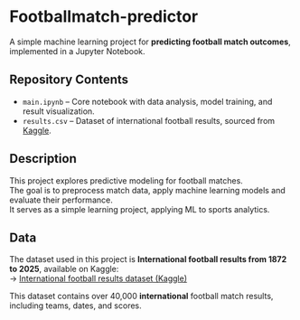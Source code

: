 # Footballmatch-predictor

A simple machine learning project for **predicting football match outcomes**, implemented in a Jupyter Notebook.

## Repository Contents

- `main.ipynb` – Core notebook with data analysis, model training, and result visualization.
- `results.csv` – Dataset of international football results, sourced from [Kaggle](https://www.kaggle.com/datasets/martj42/international-football-results-from-1872-to-2017?resource=download).

## Description

This project explores predictive modeling for football matches.  
The goal is to preprocess match data, apply machine learning models and evaluate their performance.  
It serves as a simple learning project, applying ML to sports analytics.

## Data

The dataset used in this project is **International football results from 1872 to 2025**, available on Kaggle:  
-> [International football results dataset (Kaggle)](https://www.kaggle.com/datasets/martj42/international-football-results-from-1872-to-2017?resource=download)

This dataset contains over 40,000 **international** football match results, including teams, dates, and scores.
